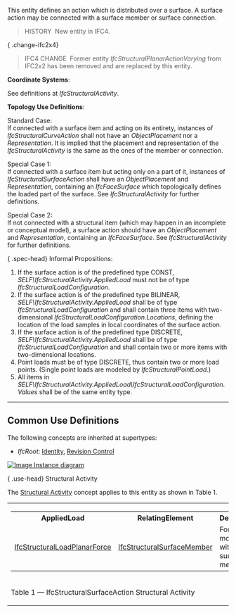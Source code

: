 ﻿This entity defines an action which is distributed over a surface. A surface action may be connected with a surface member or surface connection.

> HISTORY&nbsp; New entity in IFC4.

{ .change-ifc2x4}
> IFC4 CHANGE&nbsp; Former entity _IfcStructuralPlanarActionVarying_ from IFC2x2 has been removed and are replaced by this entity.

****Coordinate Systems****:

See definitions at _IfcStructuralActivity_.

****Topology Use Definitions****:

Standard Case:  
If connected with a surface item and acting on its entirety, instances of _IfcStructuralCurveAction_ shall not have an _ObjectPlacement_ nor a _Representation_. It is implied that the placement and representation of the _IfcStructuralActivity_ is the same as the ones of the member or connection.

Special Case 1:  
If connected with a surface item but acting only on a part of it, instances of _IfcStructuralSurfaceAction_ shall have an _ObjectPlacement_ and _Representation_, containing an _IfcFaceSurface_ which topologically defines the loaded part of the surface. See _IfcStructuralActivity_ for further definitions.

Special Case 2:  
If not connected with a structural item (which may happen in an incomplete or conceptual model), a surface action should have an _ObjectPlacement_ and _Representation_, containing an _IfcFaceSurface_. See _IfcStructuralActivity_ for further definitions.

{ .spec-head}
Informal Propositions:

1. If the surface action is of the predefined type CONST, _SELF\IfcStructuralActivity.AppliedLoad_ must not be of type _IfcStructuralLoadConfiguration_.
2. If the surface action is of the predefined type BILINEAR, _SELF\IfcStructuralActivity.AppliedLoad_ shall be of type _IfcStructuralLoadConfiguration_ and shall contain three items with two-dimensional _IfcStructuralLoadConfiguration.Locations_, defining the location of the load samples in local coordinates of the surface action. 
3. If the surface action is of the predefined type DISCRETE, _SELF\IfcStructuralActivity.AppliedLoad_ shall be of type _IfcStructuralLoadConfiguration_ and shall contain two or more items with two-dimensional locations. 
4. Point loads must be of type DISCRETE, thus contain two or more load points. (Single point loads are modeled by _IfcStructuralPointLoad_.)
5. All items in _SELF\IfcStructuralActivity.AppliedLoad\IfcStructuralLoadConfiguration.Values_ shall be of the same entity type.

___
## Common Use Definitions
The following concepts are inherited at supertypes:

* _IfcRoot_: [Identity](../../templates/identity.htm), [Revision Control](../../templates/revision-control.htm)

[![Image](../../../img/diagram.png)&nbsp;Instance diagram](../../../annex/annex-d/common-use-definitions/ifcstructuralsurfaceaction.htm)

{ .use-head}
Structural Activity

The [Structural Activity](../../templates/structural-activity.htm) concept applies to this entity as shown in Table 1.

<table>
<tr><td>
<table class="gridtable">
<tr><th><b>AppliedLoad</b></th><th><b>RelatingElement</b></th><th><b>Description</b></th></tr>
<tr><td><a href="../../ifcstructuralloadresource/lexical/ifcstructuralloadplanarforce.htm">IfcStructuralLoadPlanarForce</a></td><td><a href="../../ifcstructuralanalysisdomain/lexical/ifcstructuralsurfacemember.htm">IfcStructuralSurfaceMember</a></td><td>Force and moment within a surface member.</td></tr>
</table>
</td></tr>
<tr><td><p class="table">Table 1 &mdash; IfcStructuralSurfaceAction Structural Activity</p></td></tr></table>